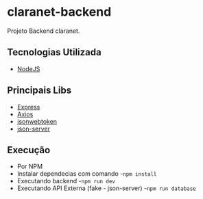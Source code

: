 # claranet-backend

Projeto Backend claranet.

## Tecnologias Utilizada

- [NodeJS](https://nodejs.org/en)

## Principais Libs

 - [Express](https://expressjs.com/pt-br/)
 - [Axios](https://axios-http.com/)
 - [jsonwebtoken](https://github.com/auth0/node-jsonwebtoken)
 - [json-server](https://github.com/typicode/json-server)

## Execução 
 - Por NPM
  - Instalar dependecias com comando
    -```npm install```
  - Executando backend 
    -```npm run dev```
  - Executando API Externa (fake - json-server)
    -```npm run database```
